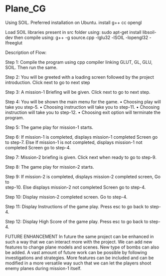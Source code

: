 # Plane_CG

Using SOIL.
Preferred installation on Ubuntu.
install 
g++
cc
opengl

Load SOIL libraries present in src folder
using:
sudo apt-get install libsoil-dev
then compile using:
g++ -g source.cpp -lglu32 -lSOIL -lopengl32 -lfreeglut

Description of Flow:

Step 1: Compile the program using cpp compiler linking GLUT, GL, GLU,	SOIL. Then run the same.

Step 2: You will be greeted with a loading screen followed by the project	introduction. Click next to go to next step

Step 3: A mission-1 Briefing will be given. Click next to go to next step.

Step 4: You will be shown the main menu for the game.
•	Choosing play will take you step-5.
•	Choosing instruction will take you to step-11.
•	Choosing instruction will take you to step-12.
•	Choosing exit option will terminate the program.

Step 5: The game play for mission-1 starts. 

Step 6: If mission-1 is completed, displays mission-1 completed Screen go to
  step-7. Else If mission-1 is not completed, displays mission-1 not	
  completed Screen go to step-4.

Step 7: Mission-2 briefing is given. Click next when ready to go to step-9.

Step 8: The game play for mission-2 starts.

Step 9: If mission-2 is completed, displays mission-2 completed screen, Go to	
  step-10. Else displays mission-2 not completed Screen go to step-4.

Step 10: Display mission-2 completed screen. Go to step-4.

Step 11: Display Instructions of the game play. Press esc to go back to step-4.

Step 12: Display High Score of the game play. Press esc to go back to step-4.


FUTURE ENHANCEMENT 
 In future the same project can be enhanced in such a way that we can interact more with the project. We can add new features to change plane models and scenes. New type of bombs can also be added. 
A vast amount of future work can be possible by following investigations and strategies. More features can be included and can be modified in a more versatile way such that we can let the players shoot enemy planes during mission-1 itself.

